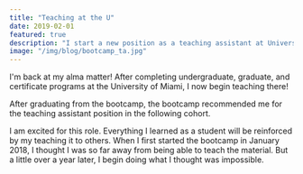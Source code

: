 ```yaml
---
title: "Teaching at the U"
date: 2019-02-01
featured: true
description: "I start a new position as a teaching assistant at University of Miami's coding bootcamp."
image: "/img/blog/bootcamp_ta.jpg"
---
```

I'm back at my alma matter! After completing undergraduate, graduate, and certificate programs at the University of Miami, I now begin teaching there!

After graduating from the bootcamp, the bootcamp recommended me for the teaching assistant position in the following cohort.

I am excited for this role. Everything I learned as a student will be reinforced by my teaching it to others. When I first started the bootcamp in January 2018, I thought I was so far away from being able to teach the material. But a little over a year later, I begin doing what I thought was impossible.
